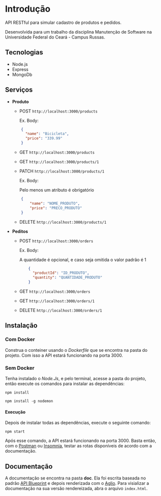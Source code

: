 # Introdução

API RESTful para simular cadastro de produtos e pedidos.

Desenvolvida para um trabalho da disciplina Manutenção de Software na Universidade Federal do Ceará - Campus Russas.

## Tecnologias

- Node.js
- Express
- MongoDb

## Serviços
+ **Produto**

   * POST
   `http://localhost:3000/products`

      Ex. Body:
    ```json
        {
          "name": "Bicicleta",
          "price": "339.99"
        }
    ```
   * GET 
   `http://localhost:3000/products`

   * GET 
   `http://localhost:3000/products/1`

   * PATCH
   `http://localhost:3000/products/1`

      Ex. Body:

      Pelo menos um atributo é obrigatório
    ```json
        {
            "name": "NOME_PRODUTO",
            "price": "PRECO_PRODUTO"
        }
    ```

   * DELETE
   `http://localhost:3000/products/1`

+ **Peditos**

  * POST
    `http://localhost:3000/orders`
    
      Ex. Body:

      A quantidade é opcional, e caso seja omitida o valor padrão é 1
    ```json
        {
          "productId": "ID_PRODUTO",
          "quantity": "QUANTIDADE_PRODUTO"
        }
    ```

  * GET 
   `http://localhost:3000/orders`
    
  * GET 
   `http://localhost:3000/orders/1`
    
  * DELETE
   `http://localhost:3000/orders/1`

## Instalação

### Com Docker

Construa o conteiner usando o *Dockerfile* que se encontra na pasta do projeto. Com isso a API estará funcionando na porta 3000.

### Sem Docker

Tenha instalado o *Node.Js*, e pelo terminal, acesse a pasta do projeto, então execute os comandos para instalar as dependências:

`npm install`

`npm install -g nodemon`

#### Execução

Depois de instalar todas as dependências, execute o seguinte comando:

`npm start`

Após esse comando, a API estará funcionando na porta 3000. Basta então, com o [Postman](https://www.getpostman.com/) ou [Insomnia](https://insomnia.rest/), testar as rotas disponíveis de acordo com a documentação.

## Documentação

A documentação se encontra na pasta **doc**. Ela foi escrita baseada no padrão [API Blueprint](https://apiblueprint.org/) e depois renderizada com o [Aglio](https://github.com/danielgtaylor/aglio). Para visializar a documentação na sua versão rendereizada, abra o arquivo `index.html`.
